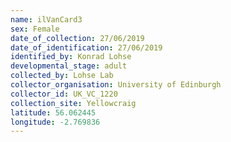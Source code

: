 ```yaml
---
name: ilVanCard3
sex: Female
date_of_collection: 27/06/2019
date_of_identification: 27/06/2019
identified_by: Konrad Lohse
developmental_stage: adult
collected_by: Lohse Lab
collector_organisation: University of Edinburgh
collector_id: UK_VC_1220
collection_site: Yellowcraig
latitude: 56.062445
longitude: -2.769836
---
```

